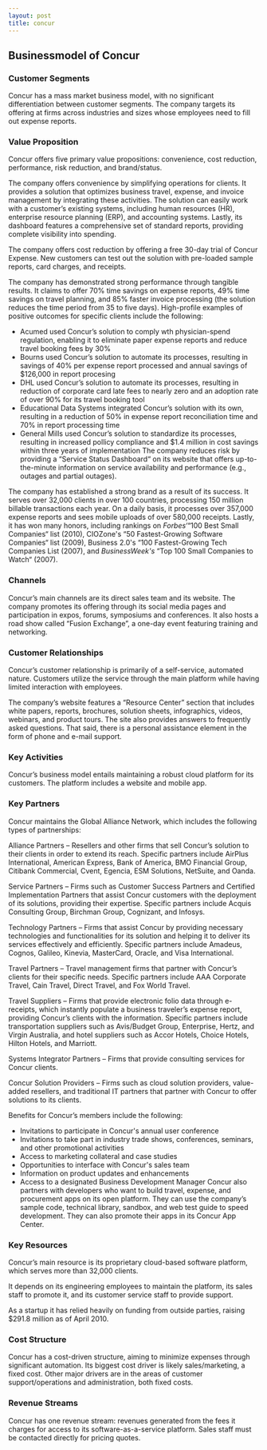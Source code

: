```yaml
---
layout: post
title: concur
---
```


Businessmodel of Concur
------------------------

### Customer Segments

Concur has a mass market business model, with no significant differentiation between customer segments. The company targets its offering at firms across industries and sizes whose employees need to fill out expense reports.

### Value Proposition

Concur offers five primary value propositions: convenience, cost reduction, performance, risk reduction, and brand/status.

The company offers convenience by simplifying operations for clients. It provides a solution that optimizes business travel, expense, and invoice management by integrating these activities. The solution can easily work with a customer’s existing systems, including human resources (HR), enterprise resource planning (ERP), and accounting systems. Lastly, its dashboard features a comprehensive set of standard reports, providing complete visibility into spending.

The company offers cost reduction by offering a free 30-day trial of Concur Expense. New customers can test out the solution with pre-loaded sample reports, card charges, and receipts.

The company has demonstrated strong performance through tangible results. It claims to offer 70% time savings on expense reports, 49% time savings on travel planning, and 85% faster invoice processing (the solution reduces the time period from 35 to five days). High-profile examples of positive outcomes for specific clients include the following:

 * Acumed used Concur’s solution to comply wth physician-spend regulation, enabling it to eliminate paper expense reports and reduce travel booking fees by 30%
* Bourns used Concur’s solution to automate its processes, resulting in savings of 40% per expense report processed and annual savings of $126,000 in report procesing
* DHL used Concur’s solution to automate its processes, resulting in reduction of corporate card late fees to nearly zero and an adoption rate of over 90% for its travel booking tool
* Educational Data Systems integrated Concur’s solution with its own, resulting in a reduction of 50% in expense report reconciliation time and 70% in report processing time
* General Mills used Concur’s solution to standardize its processes, resulting in increased pollicy compliance and $1.4 million in cost savings within three years of implementation
 The company reduces risk by providing a “Service Status Dashboard“ on its website that offers up-to-the-minute information on service availability and performance (e.g., outages and partial outages).

The company has established a strong brand as a result of its success. It serves over 32,000 clients in over 100 countries, processing 150 million billable transactions each year. On a daily basis, it processes over 357,000 expense reports and sees mobile uploads of over 580,000 receipts. Lastly, it has won many honors, including rankings on *Forbes‘*“100 Best Small Companies“ list (2010), CIOZone's “50 Fastest-Growing Software Companies“ list (2009), Business 2.0's “100 Fastest-Growing Tech Companies List (2007), and *BusinessWeek's* “Top 100 Small Companies to Watch“ (2007).

### Channels

Concur’s main channels are its direct sales team and its website. The company promotes its offering through its social media pages and participation in expos, forums, symposiums and conferences. It also hosts a road show called “Fusion Exchange”, a one-day event featuring training and networking.

### Customer Relationships

Concur’s customer relationship is primarily of a self-service, automated nature. Customers utilize the service through the main platform while having limited interaction with employees.

The company’s website features a “Resource Center” section that includes white papers, reports, brochures, solution sheets, infographics, videos, webinars, and product tours. The site also provides answers to frequently asked questions. That said, there is a personal assistance element in the form of phone and e-mail support.

### Key Activities

Concur’s business model entails maintaining a robust cloud platform for its customers. The platform includes a website and mobile app.

### Key Partners

Concur maintains the Global Alliance Network, which includes the following types of partnerships:

Alliance Partners – Resellers and other firms that sell Concur’s solution to their clients in order to extend its reach. Specific partners include AirPlus International, American Express, Bank of America, BMO Financial Group, Citibank Commercial, Cvent, Egencia, ESM Solutions, NetSuite, and Oanda.

Service Partners – Firms such as Customer Success Partners and Certified Implementation Partners that assist Concur customers with the deployment of its solutions, providing their expertise. Specific partners include Acquis Consulting Group, Birchman Group, Cognizant, and Infosys.

Technology Partners – Firms that assist Concur by providing necessary technologies and functionalities for its solution and helping it to deliver its services effectively and efficiently. Specific partners include Amadeus, Cognos, Galileo, Kinevia, MasterCard, Oracle, and Visa International.

Travel Partners – Travel management firms that partner with Concur’s clients for their specific needs. Specific partners include AAA Corporate Travel, Cain Travel, Direct Travel, and Fox World Travel.

Travel Suppliers – Firms that provide electronic folio data through e-receipts, which instantly populate a business traveler’s expense report, providing Concur’s clients with the information. Specific partners include transportation suppliers such as Avis/Budget Group, Enterprise, Hertz, and Virgin Australia, and hotel suppliers such as Accor Hotels, Choice Hotels, Hilton Hotels, and Marriott.

Systems Integrator Partners – Firms that provide consulting services for Concur clients.

Concur Solution Providers – Firms such as cloud solution providers, value-added resellers, and traditional IT partners that partner with Concur to offer solutions to its clients.

Benefits for Concur’s members include the following:

 * Invitations to participate in Concur's annual user conference
* Invitations to take part in industry trade shows, conferences, seminars, and other promotional activities
* Access to marketing collateral and case studies
* Opportunities to interface with Concur's sales team
* Information on product updates and enhancements
* Access to a designated Business Development Manager
 Concur also partners with developers who want to build travel, expense, and procurement apps on its open platform. They can use the company’s sample code, technical library, sandbox, and web test guide to speed development. They can also promote their apps in its Concur App Center.

### Key Resources

Concur’s main resource is its proprietary cloud-based software platform, which serves more than 32,000 clients.

It depends on its engineering employees to maintain the platform, its sales staff to promote it, and its customer service staff to provide support.

As a startup it has relied heavily on funding from outside parties, raising $291.8 million as of April 2010.

### Cost Structure

Concur has a cost-driven structure, aiming to minimize expenses through significant automation. Its biggest cost driver is likely sales/marketing, a fixed cost. Other major drivers are in the areas of customer support/operations and administration, both fixed costs.

### Revenue Streams

Concur has one revenue stream: revenues generated from the fees it charges for access to its software-as-a-service platform. Sales staff must be contacted directly for pricing quotes.
